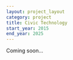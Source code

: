 ```yaml
---
layout: project_layout
category: project
title: Civic Technology
start_year: 2015
end_year: 2025
---
```

Coming soon...